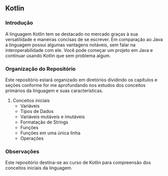 ## Kotlin
 
### Introdução
A linguagem Kotlin tem se destacado no mercado graças à sua versatilidade e maneiras concisas de se escrever. Em comparação ao Java a linguagem possui algumas vantagens notáveis, sem falar na interoperabilidade com ele. Você pode começar um projeto em Java e continuar usando Kotlin que sem problema algum. 

### Organização do Repositório 
Este reposítório estará organizado em diretórios dividindo os capítulos e seções conforme for me aprofundando nos estudos dos conceitos primários da linguagem e suas características.

1. Conceitos iniciais
	* Variáveis 
	* Tipos de Dados
	* Variáveis mutáveis e imutáveis 
	* Formatação de Strings
	* Funções 
	* Funções em uma única linha 
	* Operações       

### Observações 
Este repositório destina-se ao curso de Kotlin para compreensão dos conceitos iniciais da linguagem. 


